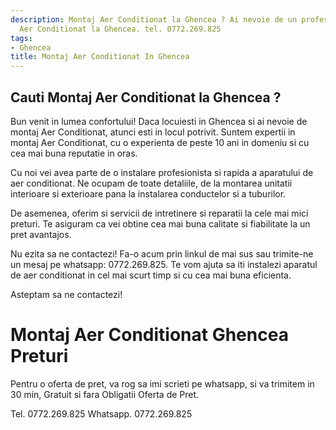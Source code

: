 ```yaml
---
description: Montaj Aer Conditionat la Ghencea ? Ai nevoie de un profesionist in Montaj
  Aer Conditionat la Ghencea. tel. 0772.269.825
tags:
- Ghencea
title: Montaj Aer Conditionat In Ghencea
---
```



## Cauti Montaj Aer Conditionat la Ghencea ?

Bun venit in lumea confortului! Daca locuiesti in Ghencea si ai nevoie de montaj Aer Conditionat, atunci esti in locul potrivit. Suntem expertii in montaj Aer Conditionat, cu o experienta de peste 10 ani in domeniu si cu cea mai buna reputatie in oras.

Cu noi vei avea parte de o instalare profesionista si rapida a aparatului de aer conditionat. Ne ocupam de toate detaliile, de la montarea unitatii interioare si exterioare pana la instalarea conductelor si a tuburilor. 

De asemenea, oferim si servicii de intretinere si reparatii la cele mai mici preturi. Te asiguram ca vei obtine cea mai buna calitate si fiabilitate la un pret avantajos.

Nu ezita sa ne contactezi! Fa-o acum prin linkul de mai sus sau trimite-ne un mesaj pe whatsapp: 0772.269.825. Te vom ajuta sa iti instalezi aparatul de aer conditionat in cel mai scurt timp si cu cea mai buna eficienta. 

Asteptam sa ne contactezi!

# Montaj Aer Conditionat Ghencea Preturi
Pentru o oferta de pret, va rog sa imi scrieti pe whatsapp, si va trimitem in 30 min, Gratuit si fara Obligatii Oferta de Pret.

Tel. 0772.269.825
Whatsapp. 0772.269.825